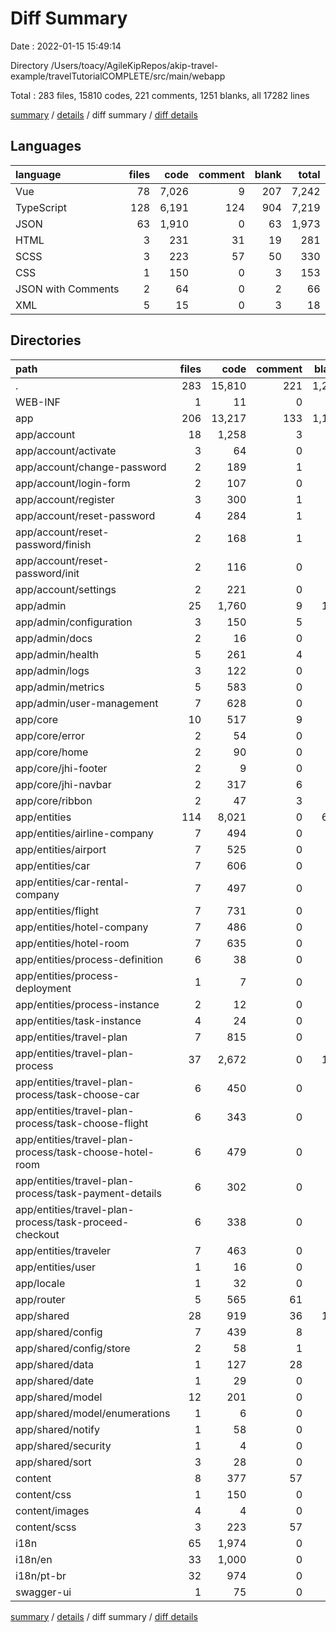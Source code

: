 # Diff Summary

Date : 2022-01-15 15:49:14

Directory /Users/toacy/AgileKipRepos/akip-travel-example/travelTutorialCOMPLETE/src/main/webapp

Total : 283 files,  15810 codes, 221 comments, 1251 blanks, all 17282 lines

[summary](results.md) / [details](details.md) / diff summary / [diff details](diff-details.md)

## Languages
| language | files | code | comment | blank | total |
| :--- | ---: | ---: | ---: | ---: | ---: |
| Vue | 78 | 7,026 | 9 | 207 | 7,242 |
| TypeScript | 128 | 6,191 | 124 | 904 | 7,219 |
| JSON | 63 | 1,910 | 0 | 63 | 1,973 |
| HTML | 3 | 231 | 31 | 19 | 281 |
| SCSS | 3 | 223 | 57 | 50 | 330 |
| CSS | 1 | 150 | 0 | 3 | 153 |
| JSON with Comments | 2 | 64 | 0 | 2 | 66 |
| XML | 5 | 15 | 0 | 3 | 18 |

## Directories
| path | files | code | comment | blank | total |
| :--- | ---: | ---: | ---: | ---: | ---: |
| . | 283 | 15,810 | 221 | 1,251 | 17,282 |
| WEB-INF | 1 | 11 | 0 | 3 | 14 |
| app | 206 | 13,217 | 133 | 1,111 | 14,461 |
| app/account | 18 | 1,258 | 3 | 88 | 1,349 |
| app/account/activate | 3 | 64 | 0 | 11 | 75 |
| app/account/change-password | 2 | 189 | 1 | 11 | 201 |
| app/account/login-form | 2 | 107 | 0 | 4 | 111 |
| app/account/register | 3 | 300 | 1 | 14 | 315 |
| app/account/reset-password | 4 | 284 | 1 | 24 | 309 |
| app/account/reset-password/finish | 2 | 168 | 1 | 14 | 183 |
| app/account/reset-password/init | 2 | 116 | 0 | 10 | 126 |
| app/account/settings | 2 | 221 | 0 | 11 | 232 |
| app/admin | 25 | 1,760 | 9 | 162 | 1,931 |
| app/admin/configuration | 3 | 150 | 5 | 17 | 172 |
| app/admin/docs | 2 | 16 | 0 | 4 | 20 |
| app/admin/health | 5 | 261 | 4 | 36 | 301 |
| app/admin/logs | 3 | 122 | 0 | 16 | 138 |
| app/admin/metrics | 5 | 583 | 0 | 40 | 623 |
| app/admin/user-management | 7 | 628 | 0 | 49 | 677 |
| app/core | 10 | 517 | 9 | 65 | 591 |
| app/core/error | 2 | 54 | 0 | 12 | 66 |
| app/core/home | 2 | 90 | 0 | 10 | 100 |
| app/core/jhi-footer | 2 | 9 | 0 | 4 | 13 |
| app/core/jhi-navbar | 2 | 317 | 6 | 32 | 355 |
| app/core/ribbon | 2 | 47 | 3 | 7 | 57 |
| app/entities | 114 | 8,021 | 0 | 640 | 8,661 |
| app/entities/airline-company | 7 | 494 | 0 | 45 | 539 |
| app/entities/airport | 7 | 525 | 0 | 45 | 570 |
| app/entities/car | 7 | 606 | 0 | 48 | 654 |
| app/entities/car-rental-company | 7 | 497 | 0 | 45 | 542 |
| app/entities/flight | 7 | 731 | 0 | 54 | 785 |
| app/entities/hotel-company | 7 | 486 | 0 | 45 | 531 |
| app/entities/hotel-room | 7 | 635 | 0 | 48 | 683 |
| app/entities/process-definition | 6 | 38 | 0 | 6 | 44 |
| app/entities/process-deployment | 1 | 7 | 0 | 1 | 8 |
| app/entities/process-instance | 2 | 12 | 0 | 2 | 14 |
| app/entities/task-instance | 4 | 24 | 0 | 4 | 28 |
| app/entities/travel-plan | 7 | 815 | 0 | 51 | 866 |
| app/entities/travel-plan-process | 37 | 2,672 | 0 | 198 | 2,870 |
| app/entities/travel-plan-process/task-choose-car | 6 | 450 | 0 | 32 | 482 |
| app/entities/travel-plan-process/task-choose-flight | 6 | 343 | 0 | 31 | 374 |
| app/entities/travel-plan-process/task-choose-hotel-room | 6 | 479 | 0 | 32 | 511 |
| app/entities/travel-plan-process/task-payment-details | 6 | 302 | 0 | 27 | 329 |
| app/entities/travel-plan-process/task-proceed-checkout | 6 | 338 | 0 | 27 | 365 |
| app/entities/traveler | 7 | 463 | 0 | 45 | 508 |
| app/entities/user | 1 | 16 | 0 | 3 | 19 |
| app/locale | 1 | 32 | 0 | 4 | 36 |
| app/router | 5 | 565 | 61 | 16 | 642 |
| app/shared | 28 | 919 | 36 | 112 | 1,067 |
| app/shared/config | 7 | 439 | 8 | 41 | 488 |
| app/shared/config/store | 2 | 58 | 1 | 4 | 63 |
| app/shared/data | 1 | 127 | 28 | 15 | 170 |
| app/shared/date | 1 | 29 | 0 | 4 | 33 |
| app/shared/model | 12 | 201 | 0 | 31 | 232 |
| app/shared/model/enumerations | 1 | 6 | 0 | 4 | 10 |
| app/shared/notify | 1 | 58 | 0 | 9 | 67 |
| app/shared/security | 1 | 4 | 0 | 1 | 5 |
| app/shared/sort | 3 | 28 | 0 | 5 | 33 |
| content | 8 | 377 | 57 | 53 | 487 |
| content/css | 1 | 150 | 0 | 3 | 153 |
| content/images | 4 | 4 | 0 | 0 | 4 |
| content/scss | 3 | 223 | 57 | 50 | 330 |
| i18n | 65 | 1,974 | 0 | 65 | 2,039 |
| i18n/en | 33 | 1,000 | 0 | 33 | 1,033 |
| i18n/pt-br | 32 | 974 | 0 | 32 | 1,006 |
| swagger-ui | 1 | 75 | 0 | 7 | 82 |

[summary](results.md) / [details](details.md) / diff summary / [diff details](diff-details.md)